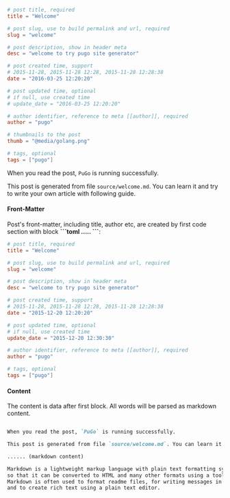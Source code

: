 ```toml
# post title, required
title = "Welcome"

# post slug, use to build permalink and url, required
slug = "welcome"

# post description, show in header meta
desc = "welcome to try pugo site generator"

# post created time, support
# 2015-11-28, 2015-11-28 12:28, 2015-11-28 12:28:38
date = "2016-03-25 12:20:20"

# post updated time, optional
# if null, use created time
# update_date = "2016-03-25 12:20:20"

# author identifier, reference to meta [[author]], required
author = "pugo"

# thumbnails to the post
thumb = "@media/golang.png"

# tags, optional
tags = ["pugo"]
```

When you read the post, `PuGo` is running successfully.

This post is generated from file `source/welcome.md`. You can learn it and try to write your own article with following guide.

#### Front-Matter

Post's front-matter, including title, author etc, are created by first code section with block **\`\`\`toml ..... \`\`\`**:

```toml
# post title, required
title = "Welcome"

# post slug, use to build permalink and url, required
slug = "welcome"

# post description, show in header meta
desc = "welcome to try pugo site generator"

# post created time, support
# 2015-11-28, 2015-11-28 12:28, 2015-11-28 12:28:38
date = "2015-12-20 12:20:20"

# post updated time, optional
# if null, use created time
update_date = "2015-12-20 12:30:30"

# author identifier, reference to meta [[author]], required
author = "pugo"

# tags, optional
tags = ["pugo"]
```

#### Content

The content is data after first block. All words will be parsed as markdown content.

```markdown

When you read the post, `PuGo` is running successfully.

This post is generated from file `source/welcome.md`. You can learn it and try to write your own article with following guide.

...... (markdown content)

Markdown is a lightweight markup language with plain text formatting syntax designed
so that it can be converted to HTML and many other formats using a tool by the same name.
Markdown is often used to format readme files, for writing messages in online discussion forums,
and to create rich text using a plain text editor.

```
